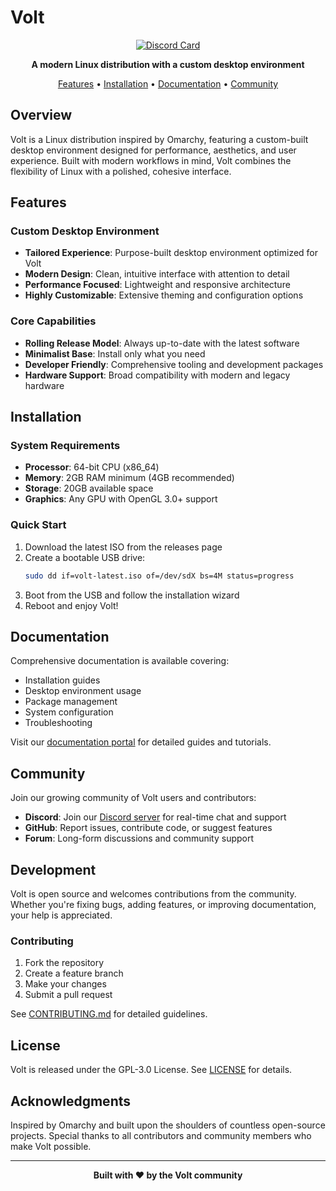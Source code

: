 # Volt

<div align="center">

[![Discord Card](https://discord.com/api/guilds/1428713325692190844/widget.png?style=banner2)](https://discord.gg/6naeNfwEtY)

**A modern Linux distribution with a custom desktop environment**

[Features](#features) • [Installation](#installation) • [Documentation](#documentation) • [Community](#community)

</div>

## Overview

Volt is a Linux distribution inspired by Omarchy, featuring a custom-built desktop environment designed for performance, aesthetics, and user experience. Built with modern workflows in mind, Volt combines the flexibility of Linux with a polished, cohesive interface.

## Features

### Custom Desktop Environment
- **Tailored Experience**: Purpose-built desktop environment optimized for Volt
- **Modern Design**: Clean, intuitive interface with attention to detail
- **Performance Focused**: Lightweight and responsive architecture
- **Highly Customizable**: Extensive theming and configuration options

### Core Capabilities
- **Rolling Release Model**: Always up-to-date with the latest software
- **Minimalist Base**: Install only what you need
- **Developer Friendly**: Comprehensive tooling and development packages
- **Hardware Support**: Broad compatibility with modern and legacy hardware

## Installation

### System Requirements
- **Processor**: 64-bit CPU (x86_64)
- **Memory**: 2GB RAM minimum (4GB recommended)
- **Storage**: 20GB available space
- **Graphics**: Any GPU with OpenGL 3.0+ support

### Quick Start

1. Download the latest ISO from the releases page
2. Create a bootable USB drive:
   ```bash
   sudo dd if=volt-latest.iso of=/dev/sdX bs=4M status=progress
   ```
3. Boot from the USB and follow the installation wizard
4. Reboot and enjoy Volt!

## Documentation

Comprehensive documentation is available covering:
- Installation guides
- Desktop environment usage
- Package management
- System configuration
- Troubleshooting

Visit our [documentation portal](#) for detailed guides and tutorials.

## Community

Join our growing community of Volt users and contributors:

- **Discord**: Join our [Discord server](https://discord.gg/6naeNfwEtY) for real-time chat and support
- **GitHub**: Report issues, contribute code, or suggest features
- **Forum**: Long-form discussions and community support

## Development

Volt is open source and welcomes contributions from the community. Whether you're fixing bugs, adding features, or improving documentation, your help is appreciated.

### Contributing
1. Fork the repository
2. Create a feature branch
3. Make your changes
4. Submit a pull request

See [CONTRIBUTING.md](CONTRIBUTING.md) for detailed guidelines.

## License

Volt is released under the GPL-3.0 License. See [LICENSE](LICENSE) for details.

## Acknowledgments

Inspired by Omarchy and built upon the shoulders of countless open-source projects. Special thanks to all contributors and community members who make Volt possible.

---

<div align="center">

**Built with ❤️ by the Volt community**

</div>
